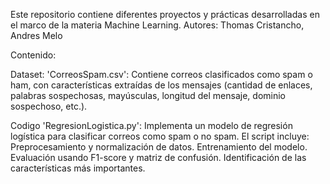 Este repositorio contiene diferentes proyectos y prácticas desarrolladas en el marco de la materia Machine Learning. 
Autores: Thomas Cristancho, Andres Melo

Contenido:

Dataset: 'CorreosSpam.csv': Contiene correos clasificados como spam o ham, con características extraídas de los mensajes (cantidad de enlaces, palabras sospechosas, mayúsculas, longitud del mensaje, dominio sospechoso, etc.).

Codigo 'RegresionLogistica.py': Implementa un modelo de regresión logística para clasificar correos como spam o no spam. El script incluye: Preprocesamiento y normalización de datos. Entrenamiento del modelo. Evaluación usando F1-score y matriz de confusión. Identificación de las características más importantes.
